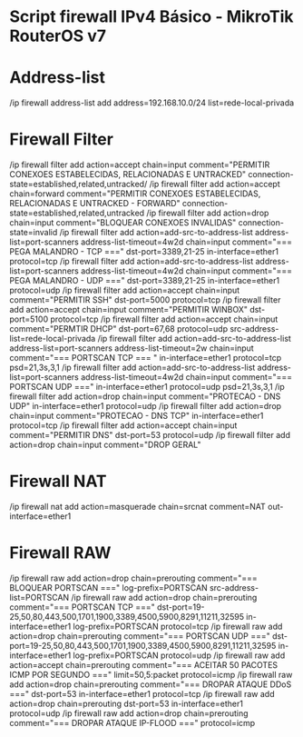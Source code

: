 # Script firewall IPv4 Básico - MikroTik RouterOS v7

# Address-list

/ip firewall address-list add address=192.168.10.0/24 list=rede-local-privada

# Firewall Filter

/ip firewall filter add action=accept chain=input comment="PERMITIR CONEXOES ESTABELECIDAS, RELACIONADAS E UNTRACKED" connection-state=established,related,untracked/
/ip firewall filter add action=accept chain=forward comment="PERMITIR CONEXOES ESTABELECIDAS, RELACIONADAS E UNTRACKED - FORWARD" connection-state=established,related,untracked
/ip firewall filter add action=drop chain=input comment="BLOQUEAR CONEXOES INVALIDAS" connection-state=invalid
/ip firewall filter add action=add-src-to-address-list address-list=port-scanners address-list-timeout=4w2d chain=input comment="=== PEGA MALANDRO - TCP ===" dst-port=3389,21-25 in-interface=ether1 protocol=tcp
/ip firewall filter add action=add-src-to-address-list address-list=port-scanners address-list-timeout=4w2d chain=input comment="=== PEGA MALANDRO - UDP ===" dst-port=3389,21-25 in-interface=ether1 protocol=udp
/ip firewall filter add action=accept chain=input comment="PERMITIR SSH" dst-port=5000 protocol=tcp
/ip firewall filter add action=accept chain=input comment="PERMITIR WINBOX" dst-port=5100 protocol=tcp
/ip firewall filter add action=accept chain=input comment="PERMTIR DHCP" dst-port=67,68 protocol=udp src-address-list=rede-local-privada
/ip firewall filter add action=add-src-to-address-list address-list=port-scanners address-list-timeout=2w chain=input comment="=== PORTSCAN TCP === " in-interface=ether1 protocol=tcp psd=21,3s,3,1
/ip firewall filter add action=add-src-to-address-list address-list=port-scanners address-list-timeout=4w2d chain=input comment="=== PORTSCAN UDP ===" in-interface=ether1 protocol=udp psd=21,3s,3,1
/ip firewall filter add action=drop chain=input comment="PROTECAO - DNS UDP" in-interface=ether1 protocol=udp
/ip firewall filter add action=drop chain=input comment="PROTECAO - DNS TCP" in-interface=ether1 protocol=tcp
/ip firewall filter add action=accept chain=input comment="PERMITIR DNS" dst-port=53 protocol=udp
/ip firewall filter add action=drop chain=input comment="DROP GERAL"

# Firewall NAT

/ip firewall nat add action=masquerade chain=srcnat comment=NAT out-interface=ether1

# Firewall RAW

/ip firewall raw add action=drop chain=prerouting comment="=== BLOQUEAR PORTSCAN ===" log-prefix=PORTSCAN src-address-list=PORTSCAN
/ip firewall raw add action=drop chain=prerouting comment="=== PORTSCAN TCP ===" dst-port=19-25,50,80,443,500,1701,1900,3389,4500,5900,8291,11211,32595 in-interface=ether1 log-prefix=PORTSCAN protocol=tcp
/ip firewall raw add action=drop chain=prerouting comment="=== PORTSCAN UDP ===" dst-port=19-25,50,80,443,500,1701,1900,3389,4500,5900,8291,11211,32595 in-interface=ether1 log-prefix=PORTSCAN protocol=udp
/ip firewall raw add action=accept chain=prerouting comment="=== ACEITAR 50 PACOTES ICMP POR SEGUNDO ===" limit=50,5:packet protocol=icmp
/ip firewall raw add action=drop chain=prerouting comment="=== DROPAR ATAQUE DDoS ===" dst-port=53 in-interface=ether1 protocol=tcp
/ip firewall raw add action=drop chain=prerouting dst-port=53 in-interface=ether1 protocol=udp
/ip firewall raw add action=drop chain=prerouting comment="=== DROPAR ATAQUE IP-FLOOD ===" protocol=icmp
